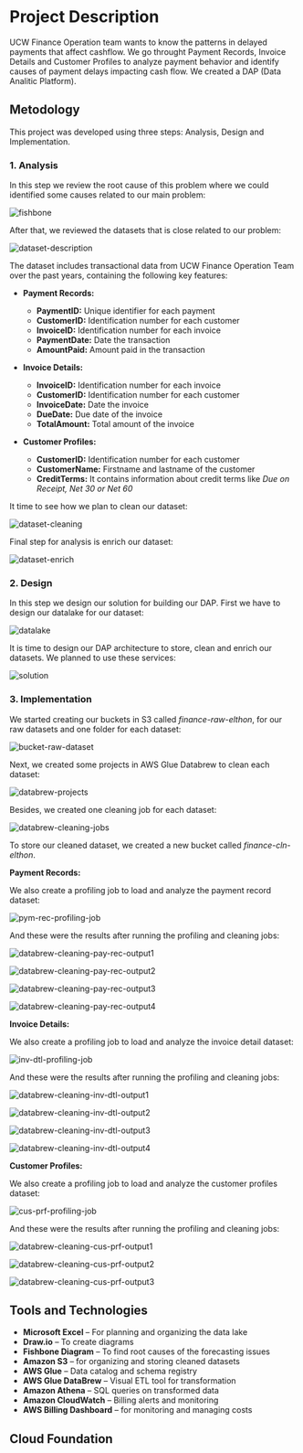 # **Project Description**
UCW Finance Operation team wants to know the patterns in delayed payments that affect cashflow. We go throught Payment Records, Invoice Details and Customer Profiles to analyze payment behavior and identify causes of payment delays impacting cash flow. We created a DAP (Data Analitic Platform).

## **Metodology**
This project was developed using three steps: Analysis, Design and Implementation.

### **1. Analysis**
In this step we review the root cause of this problem where we could identified some causes related to our main problem:

![fishbone](./images/analysis/fishbone.png "Fishbone diagram")

After that, we reviewed the datasets that is close related to our problem: 

![dataset-description](./images/analysis/dataset-description.png "Dataset Description")

The dataset includes transactional data from UCW Finance Operation Team over the past years, containing the following key features:

- **Payment Records:**
    - **PaymentID:** Unique identifier for each payment
    - **CustomerID:** Identification number for each customer
    - **InvoiceID:** Identification number for each invoice
    - **PaymentDate:** Date the transaction
    - **AmountPaid:** Amount paid in the transaction

- **Invoice Details:**
    - **InvoiceID:** Identification number for each invoice
    - **CustomerID:** Identification number for each customer
    - **InvoiceDate:** Date the invoice
    - **DueDate:** Due date of the invoice
    - **TotalAmount:** Total amount of the invoice

- **Customer Profiles:**
    - **CustomerID:** Identification number for each customer
    - **CustomerName:** Firstname and lastname of the customer
    - **CreditTerms:** It contains information about credit terms like *Due on Receipt, Net 30 or Net 60*

It time to see how we plan to clean our dataset:

![dataset-cleaning](./images/analysis/dataset-cleaning.png "Dataset Cleaning")

Final step for analysis is enrich our dataset:

![dataset-enrich](./images/analysis/enrichment.png "Dataset Enrich")

### **2. Design**
In this step we design our solution for building our DAP. First we have to design our datalake for our dataset:

![datalake](./images/design/datalake.png "Datalake")

It is time to design our DAP architecture to store, clean and enrich our datasets. We planned to use these services:

![solution](./images/design/architecture.png "Solution")

### **3. Implementation**
We started creating our buckets in S3 called *finance-raw-elthon*, for our raw datasets and one folder for each dataset:

![bucket-raw-dataset](./images/implementation/s3-raw.png "Raw Dataset")

Next, we created some projects in AWS Glue Databrew to clean each dataset:

![databrew-projects](./images/implementation/cleaning/databrew-projects.png "AWS Glue Databrew Projects")

Besides, we created one cleaning job for each dataset:

![databrew-cleaning-jobs](./images/implementation/cleaning/databrew-cleaning-jobs.png "Cleaning Jobs")

To store our cleaned dataset, we created a new bucket called *finance-cln-elthon*.

**Payment Records:**

We also create a profiling job to load and analyze the payment record dataset:

![pym-rec-profiling-job](./images/implementation/cleaning/databrew-payment-records-job1.png "Payment Records - Profiling Job")

And these were the results after running the profiling and cleaning jobs:

![databrew-cleaning-pay-rec-output1](./images/implementation/cleaning/databrew-payment-records-output1.png "Payment Records - Output 1")

![databrew-cleaning-pay-rec-output2](./images/implementation/cleaning/databrew-payment-records-output2.png "Payment Records - Output 2")

![databrew-cleaning-pay-rec-output3](./images/implementation/cleaning/databrew-payment-records-output3.png "Payment Records - Output 3")

![databrew-cleaning-pay-rec-output4](./images/implementation/cleaning/databrew-payment-records-output4.png "Payment Records - Output 4")

**Invoice Details:**

We also create a profiling job to load and analyze the invoice detail dataset:

![inv-dtl-profiling-job](./images/implementation/cleaning/databrew-invoice-details-job1.png "Invoice Details - Profiling Job")

And these were the results after running the profiling and cleaning jobs:

![databrew-cleaning-inv-dtl-output1](./images/implementation/cleaning/databrew-invoice-details-output1.png "Invoice Details - Output 1")

![databrew-cleaning-inv-dtl-output2](./images/implementation/cleaning/databrew-invoice-details-output2.png "Invoice Details - Output 2")

![databrew-cleaning-inv-dtl-output3](./images/implementation/cleaning/databrew-invoice-details-output3.png "Invoice Details - Output 3")

![databrew-cleaning-inv-dtl-output4](./images/implementation/cleaning/databrew-invoice-details-output4.png "Invoice Details - Output 4")

**Customer Profiles:**

We also create a profiling job to load and analyze the customer profiles dataset:

![cus-prf-profiling-job](./images/implementation/cleaning/databrew-customer-profiles-job1.png "Customer Profiles - Profiling Job")

And these were the results after running the profiling and cleaning jobs:

![databrew-cleaning-cus-prf-output1](./images/implementation/cleaning/databrew-customer-profiles-output1.png "Customer Profiles - Output 1")

![databrew-cleaning-cus-prf-output2](./images/implementation/cleaning/databrew-customer-profiles-output2.png "Customer Profiles - Output 2")

![databrew-cleaning-cus-prf-output3](./images/implementation/cleaning/databrew-customer-profiles-output3.png "Customer Profiles - Output 3")

## **Tools and Technologies**
- **Microsoft Excel** – For planning and organizing the data lake
- **Draw.io** – To create diagrams
- **Fishbone Diagram** – To find root causes of the forecasting issues
- **Amazon S3** – for organizing and storing cleaned datasets
- **AWS Glue** – Data catalog and schema registry
- **AWS Glue DataBrew** – Visual ETL tool for transformation
- **Amazon Athena** – SQL queries on transformed data
- **Amazon CloudWatch** – Billing alerts and monitoring
- **AWS Billing Dashboard** – for monitoring and managing costs

    
## **Cloud Foundation**

